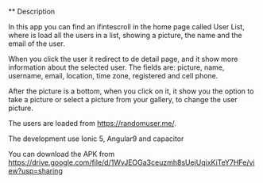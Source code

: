** Description

In this app you can find an ifintescroll in the home page called User List, where is load
all the users in a list, showing a picture, the name and the email of the user.

When you click the user it redirect to de detail page, and it show more information
about the selected user. The fields are: picture, name, username, email, location, time zone, 
registered and cell phone.

After the picture is a bottom, when you click on it, it show you the option to take a picture 
or select a picture from your gallery, to change the user picture.

The users are loaded from https://randomuser.me/.

The development use Ionic 5, Angular9 and capacitor

You can download the APK from https://drive.google.com/file/d/1WvJEOGa3ceuzmh8sUejUqixKiTeY7HFe/view?usp=sharing 
